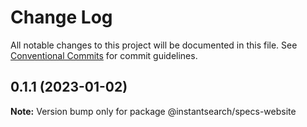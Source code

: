 # Change Log

All notable changes to this project will be documented in this file.
See [Conventional Commits](https://conventionalcommits.org) for commit guidelines.

## 0.1.1 (2023-01-02)

**Note:** Version bump only for package @instantsearch/specs-website
